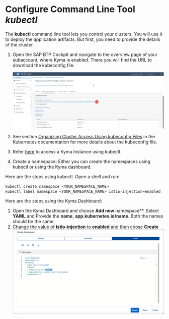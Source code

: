 # Configure Command Line Tool *kubectl*

The **kubectl** command line tool lets you control your clusters. You will use it to deploy the application artifacts. But first, you need to provide the details of the cluster.

1. Open the SAP BTP Cockpit and navigate to the overview page of your subaccount, where Kyma is enabled. There you will find the URL to download the kubeconfig file.

   ![](images/kyma-dashboard.png)

2. See section [Organizing Cluster Access Using kubeconfig Files](https://kubernetes.io/docs/concepts/configuration/organize-cluster-access-kubeconfig/) in the Kubernetes documentation for more details about the kubeconfig file.

3. Refer [here](https://help.sap.com/docs/BTP/65de2977205c403bbc107264b8eccf4b/3e25944e491049b2aeec68c562a5ee48.html) to access a Kyma Instance using kubectl.

4. Create a namespace:
Either you can create the namespaces using kubectl or using the Kyma dashboard.

Here are the steps using kubectl. Open a shell and run:

   ```shell
   kubectl create namespace <YOUR_NAMESPACE_NAME>
   kubectl label namespace <YOUR_NAMESPACE_NAME> istio-injection=enabled
   ```

Here are the steps using the Kyma Dashboard:

1. Open the Kyma Dashboard and choose **Add new** namespace**. Select **YAML** and Provide the **name**, **app.kubernetes.io/name**. Both the names should be the same. 
2. Change the value of **istio-injection** to **enabled** and then coose **Create**
   ![](images/createNamespace.png)
